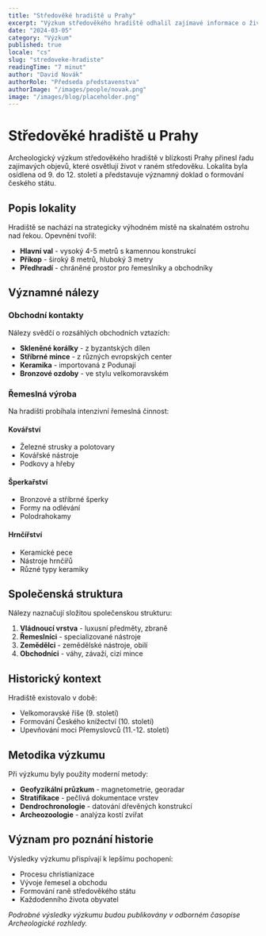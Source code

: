 ```yaml
---
title: "Středověké hradiště u Prahy"
excerpt: "Výzkum středověkého hradiště odhalil zajímavé informace o životě našich předků. Nalezené artefakty vypovídají o obchodních vztazích."
date: "2024-03-05"
category: "Výzkum"
published: true
locale: "cs"
slug: "stredoveke-hradiste"
readingTime: "7 minut"
author: "David Novák"
authorRole: "Předseda představenstva"
authorImage: "/images/people/novak.png"
image: "/images/blog/placeholder.png"
---
```


# Středověké hradiště u Prahy

Archeologický výzkum středověkého hradiště v blízkosti Prahy přinesl řadu zajímavých objevů, které osvětlují život v raném středověku. Lokalita byla osídlena od 9. do 12. století a představuje významný doklad o formování českého státu.

## Popis lokality

Hradiště se nachází na strategicky výhodném místě na skalnatém ostrohu nad řekou. Opevnění tvořil:

- **Hlavní val** - vysoký 4-5 metrů s kamennou konstrukcí
- **Příkop** - široký 8 metrů, hluboký 3 metry  
- **Předhradí** - chráněné prostor pro řemeslníky a obchodníky

## Významné nálezy

### Obchodní kontakty
Nálezy svědčí o rozsáhlých obchodních vztazích:

- **Skleněné korálky** - z byzantských dílen
- **Stříbrné mince** - z různých evropských center
- **Keramika** - importovaná z Podunají
- **Bronzové ozdoby** - ve stylu velkomoravském

### Řemeslná výroba
Na hradišti probíhala intenzivní řemeslná činnost:

#### Kovářství
- Železné strusky a polotovary
- Kovářské nástroje
- Podkovy a hřeby

#### Šperkařství
- Bronzové a stříbrné šperky
- Formy na odlévání
- Polodrahokamy

#### Hrnčířství
- Keramické pece
- Nástroje hrnčířů
- Různé typy keramiky

## Společenská struktura

Nálezy naznačují složitou společenskou strukturu:

1. **Vládnoucí vrstva** - luxusní předměty, zbraně
2. **Řemeslníci** - specializované nástroje
3. **Zemědělci** - zemědělské nástroje, obilí
4. **Obchodníci** - váhy, závaží, cizí mince

## Historický kontext

Hradiště existovalo v době:
- Velkomoravské říše (9. století)
- Formování Českého knížectví (10. století)
- Upevňování moci Přemyslovců (11.-12. století)

## Metodika výzkumu

Při výzkumu byly použity moderní metody:

- **Geofyzikální průzkum** - magnetometrie, georadar
- **Stratifikace** - pečlivá dokumentace vrstev
- **Dendrochronologie** - datování dřevěných konstrukcí
- **Archeozoologie** - analýza kostí zvířat

## Význam pro poznání historie

Výsledky výzkumu přispívají k lepšímu pochopení:

- Procesu christianizace
- Vývoje řemesel a obchodu
- Formování raně středověkého státu
- Každodenního života obyvatel

*Podrobné výsledky výzkumu budou publikovány v odborném časopise Archeologické rozhledy.*
